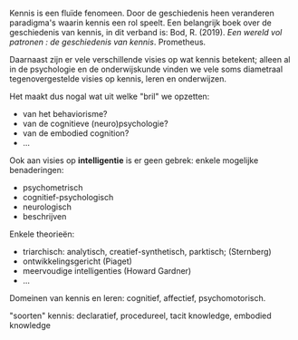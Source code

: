 Kennis is een fluïde fenomeen. Door de geschiedenis heen veranderen paradigma's waarin kennis een rol speelt. Een belangrijk boek over de geschiedenis van kennis, in dit verband is: 
Bod, R. (2019). *Een wereld vol patronen : de geschiedenis van kennis*. Prometheus.

Daarnaast zijn er vele verschillende visies op wat kennis betekent; alleen al in de psychologie en de onderwijskunde vinden we vele soms diametraal tegenovergestelde visies op kennis, leren en onderwijzen. 

Het maakt dus nogal wat uit welke "bril" we opzetten: 
- van het behaviorisme?
- van de cognitieve (neuro)psychologie?
- van de embodied cognition?
- ...

Ook aan visies op **intelligentie** is er geen gebrek: enkele mogelijke benaderingen:
- psychometrisch
- cognitief-psychologisch
- neurologisch
- beschrijven

Enkele theorieën:
- triarchisch: analytisch, creatief-synthetisch, parktisch; (Sternberg)
- ontwikkelingsgericht (Piaget)
- meervoudige intelligenties (Howard Gardner)
- ...

Domeinen van kennis en leren: cognitief, affectief, psychomotorisch.

"soorten" kennis: declaratief, procedureel, tacit knowledge, embodied knowledge
